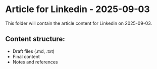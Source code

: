 # Article for Linkedin - 2025-09-03

This folder will contain the article content for Linkedin on 2025-09-03.

## Content structure:
- Draft files (.md, .txt)
- Final content
- Notes and references
